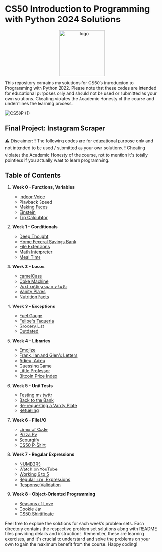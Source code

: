 # CS50 Introduction to Programming with Python 2024 Solutions
<p align="center">
<img src="https://i.imgur.com/Jj740Yd.png" alt="logo" height="150"/>
</p>

This repository contains my solutions for CS50's Introduction to Programming with Python 2022. Please note that these codes are intended for educational purposes only and should not be used or submitted as your own solutions. Cheating violates the Academic Honesty of the course and undermines the learning process.

![CS50P (1)](https://github.com/code50/130122304/assets/130122304/65072aa9-2e8f-496b-a016-ae189c4e8539)

## Final Project: Instagram Scraper

⚠️ Disclaimer:
❗ The following codes are for educational purpose only and not intended to be used / submitted as your own solutions.
❗ Cheating violates the Academic Honesty of the course, not to mention it's totally pointless if you actually want to learn programming.

## Table of Contents

1. **Week 0 - Functions, Variables**
   - [Indoor Voice](https://github.com/mejbass/CS50-Introduction-to-Programming-Using-Python/tree/main/Week%200/indoor)
   - [Playback Speed](https://github.com/mejbass/CS50-Introduction-to-Programming-Using-Python/tree/main/Week%200/playback)
   - [Making Faces](https://github.com/mejbass/CS50-Introduction-to-Programming-Using-Python/tree/main/Week%200/faces)
   - [Einstein](https://github.com/mejbass/CS50-Introduction-to-Programming-Using-Python/tree/main/Week%200/einstein)
   - [Tip Calculator](https://github.com/mejbass/CS50-Introduction-to-Programming-Using-Python/tree/main/Week%200/tip)

2. **Week 1 - Conditionals**
   - [Deep Thought](https://github.com/mejbass/CS50-Introduction-to-Programming-Using-Python/tree/main/Week%201/deep)
   - [Home Federal Savings Bank](https://github.com/mejbass/CS50-Introduction-to-Programming-Using-Python/tree/main/Week%201/bank)
   - [File Extensions](https://github.com/mejbass/CS50-Introduction-to-Programming-Using-Python/tree/main/Week%201/extension)
   - [Math Interpreter](https://github.com/mejbass/CS50-Introduction-to-Programming-Using-Python/tree/main/Week%201/interpreter)
   - [Meal Time](https://github.com/mejbass/CS50-Introduction-to-Programming-Using-Python/tree/main/Week%201/meal)

3. **Week 2 - Loops**
   - [camelCase](https://github.com/mejbass/CS50-Introduction-to-Programming-Using-Python/tree/main/Week%202/camel)
   - [Coke Machine](https://github.com/mejbass/CS50-Introduction-to-Programming-Using-Python/tree/main/Week%202/coke)
   - [Just setting up my twttr](https://github.com/mejbass/CS50-Introduction-to-Programming-Using-Python/tree/main/Week%202/twttr)
   - [Vanity Plates](https://github.com/mejbass/CS50-Introduction-to-Programming-Using-Python/tree/main/Week%202/plates)
   - [Nutrition Facts](https://github.com/mejbass/CS50-Introduction-to-Programming-Using-Python/tree/main/Week%202/nutrition)

4. **Week 3 - Exceptions**
   - [Fuel Gauge](https://github.com/mejbass/CS50-Introduction-to-Programming-Using-Python/tree/main/Week%203/fuel)
   - [Felipe's Taqueria](https://github.com/mejbass/CS50-Introduction-to-Programming-Using-Python/tree/main/Week%203/taqueria)
   - [Grocery List](https://github.com/mejbass/CS50-Introduction-to-Programming-Using-Python/tree/main/Week%203/grocery)
   - [Outdated](https://github.com/mejbass/CS50-Introduction-to-Programming-Using-Python/tree/main/Week%203/outdated)

5. **Week 4 - Libraries**
   - [Emojize](https://github.com/mejbass/CS50-Introduction-to-Programming-Using-Python/tree/main/Week%204/emojize)
   - [Frank, Ian and Glen's Letters](https://github.com/mejbass/CS50-Introduction-to-Programming-Using-Python/tree/main/Week%204/figlet)
   - [Adieu, Adieu](https://github.com/mejbass/CS50-Introduction-to-Programming-Using-Python/tree/main/Week%204/adieu)
   - [Guessing Game](https://github.com/mejbass/CS50-Introduction-to-Programming-Using-Python/tree/main/Week%204/game)
   - [Little Professor](https://github.com/mejbass/CS50-Introduction-to-Programming-Using-Python/tree/main/Week%204/professor)
   - [Bitcoin Price Index](https://github.com/mejbass/CS50-Introduction-to-Programming-Using-Python/tree/main/Week%204/bitcoin)

6. **Week 5 - Unit Tests**
   - [Testing my twttr](https://github.com/mejbass/CS50-Introduction-to-Programming-Using-Python/tree/main/Week%205/test_twttr)
   - [Back to the Bank](https://github.com/mejbass/CS50-Introduction-to-Programming-Using-Python/tree/main/Week%205/test_bank)
   - [Re-requesting a Vanity Plate](https://github.com/mejbass/CS50-Introduction-to-Programming-Using-Python/tree/main/Week%205/test_plates)
   - [Refueling](https://github.com/mejbass/CS50-Introduction-to-Programming-Using-Python/tree/main/Week%205/test_fuel)

7. **Week 6 - File I/O**
   - [Lines of Code](https://github.com/mejbass/CS50-Introduction-to-Programming-Using-Python/tree/main/Week%206/lines)
   - [Pizza Py](https://github.com/mejbass/CS50-Introduction-to-Programming-Using-Python/tree/main/Week%206/pizza)
   - [Scourgify](https://github.com/mejbass/CS50-Introduction-to-Programming-Using-Python/tree/main/Week%206/scourgify)
   - [CS50 P-Shirt](https://github.com/mejbass/CS50-Introduction-to-Programming-Using-Python/tree/main/Week%206/shirt)

8. **Week 7 - Regular Expressions**
   - [NUMB3RS](https://github.com/mejbass/CS50-Introduction-to-Programming-Using-Python/tree/main/Week%207/numb3rs)
   - [Watch on YouTube](https://github.com/mejbass/CS50-Introduction-to-Programming-Using-Python/tree/main/Week%207/watch)
   - [Working 9 to 5](https://github.com/mejbass/CS50-Introduction-to-Programming-Using-Python/tree/main/Week%207/working)
   - [Regular, um, Expressions](https://github.com/mejbass/CS50-Introduction-to-Programming-Using-Python/tree/main/Week%207/um)
   - [Response Validation](https://github.com/mejbass/CS50-Introduction-to-Programming-Using-Python/tree/main/Week%207/response)

9. **Week 8 - Object-Oriented Programming**
   - [Seasons of Love](/Week8/Seasons_of_Love)
   - [Cookie Jar](/Week8/Cookie_Jar)
   - [CS50 Shirtificate](/Week8/CS50_Shirtificate)

Feel free to explore the solutions for each week's problem sets. Each directory contains the respective problem set solutions along with README files providing details and instructions. Remember, these are learning exercises, and it's crucial to understand and solve the problems on your own to gain the maximum benefit from the course. Happy coding!
